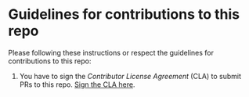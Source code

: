 # Guidelines for contributions to this repo

Please following these instructions or respect the guidelines for contributions to this repo:

1. You have to sign the *Contributor License Agreement* (CLA) to submit PRs to this repo. <a href="https://www.clahub.com/agreements/dsandip/node-samples">Sign the CLA here</a>.
